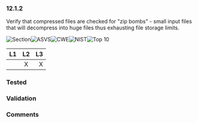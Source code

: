 ### 12.1.2 
Verify that compressed files are checked for "zip bombs" - small input files that will decompress into huge files thus exhausting file storage limits.

![Section](https://img.shields.io/badge/V12-green.svg)![ASVS](https://img.shields.io/badge/ASVS-12.1.2-blue.svg)![CWE](https://img.shields.io/badge/CWE--red.svg)![NIST](https://img.shields.io/badge/NIST--important.svg)![Top 10](https://img.shields.io/badge/--lightgray.svg)

| L1| L2| L3|
| --|:--:|-:|
|  | X | X |

### Tested

### Validation

### Comments

        